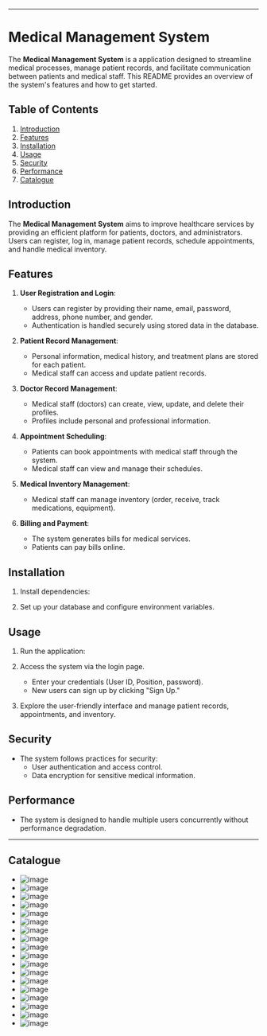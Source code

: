 
---

# Medical Management System

The **Medical Management System** is a application designed to streamline medical processes, manage patient records, and facilitate communication between patients and medical staff. This README provides an overview of the system's features and how to get started.

## Table of Contents

1. [Introduction](#introduction)
2. [Features](#features)
3. [Installation](#installation)
4. [Usage](#usage)
5. [Security](#security)
6. [Performance](#performance)
7. [Catalogue](#catalogue)

## Introduction

The **Medical Management System** aims to improve healthcare services by providing an efficient platform for patients, doctors, and administrators. Users can register, log in, manage patient records, schedule appointments, and handle medical inventory.

## Features

1. **User Registration and Login**:
   - Users can register by providing their name, email, password, address, phone number, and gender.
   - Authentication is handled securely using stored data in the database.

2. **Patient Record Management**:
   - Personal information, medical history, and treatment plans are stored for each patient.
   - Medical staff can access and update patient records.

3. **Doctor Record Management**:
   - Medical staff (doctors) can create, view, update, and delete their profiles.
   - Profiles include personal and professional information.

4. **Appointment Scheduling**:
   - Patients can book appointments with medical staff through the system.
   - Medical staff can view and manage their schedules.

5. **Medical Inventory Management**:
   - Medical staff can manage inventory (order, receive, track medications, equipment).

6. **Billing and Payment**:
   - The system generates bills for medical services.
   - Patients can pay bills online.

## Installation

1. Install dependencies:

2. Set up your database and configure environment variables.

## Usage

1. Run the application:


2. Access the system via the login page.
   - Enter your credentials (User ID, Position, password).
   - New users can sign up by clicking "Sign Up."

3. Explore the user-friendly interface and manage patient records, appointments, and inventory.

## Security

- The system follows practices for security:
  - User authentication and access control.
  - Data encryption for sensitive medical information.

## Performance

- The system is designed to handle multiple users concurrently without performance degradation.

---
## Catalogue 
- ![image](https://github.com/user-attachments/assets/3a2b9554-2fe2-4ca0-aee8-f78706b5e129)
- ![image](https://github.com/user-attachments/assets/de0d27c7-4df1-41be-913e-7bb42456b988)
- ![image](https://github.com/user-attachments/assets/2f4727d0-dd42-40a1-91e0-0b9c7b602c6d)
- ![image](https://github.com/user-attachments/assets/cc018cf0-abb3-4bc2-9110-89b4353cc8d1)
- ![image](https://github.com/user-attachments/assets/cad12c3c-1ec4-424a-9af7-7e91d23d32f5)
- ![image](https://github.com/user-attachments/assets/2be060a0-b325-462b-a92a-df45cce7a2eb)
- ![image](https://github.com/user-attachments/assets/b27f20cc-543f-4169-aa47-183d2a648483)
- ![image](https://github.com/user-attachments/assets/92c5b3ef-89ac-4b39-ac17-638cd2d20008)
- ![image](https://github.com/user-attachments/assets/0d7becd7-ca11-4d43-93df-f2e412a13f15)
- ![image](https://github.com/user-attachments/assets/50bb8e4d-de67-45f0-ac33-51583a34f6ba)
- ![image](https://github.com/user-attachments/assets/64a6921e-8142-4513-9d56-beb1e2d50083)
- ![image](https://github.com/user-attachments/assets/599d4b5e-b878-45a9-bf27-347db7a421aa)
- ![image](https://github.com/user-attachments/assets/5bee2e66-f80d-496e-b22a-d3d1320b180e)
- ![image](https://github.com/user-attachments/assets/be2f1758-7041-4c42-9d95-e4068b789de2)
- ![image](https://github.com/user-attachments/assets/9e1d7a43-4ebf-444b-9750-23a23bd2b91b)
- ![image](https://github.com/user-attachments/assets/5e467185-375b-4703-8c82-fc1b66ef2c36)
- ![image](https://github.com/user-attachments/assets/ff90f2d9-0bda-4d2e-b2ce-095089a68965)
- ![image](https://github.com/user-attachments/assets/4e103940-ed8b-4933-ad09-5f9edc0dcb21)















